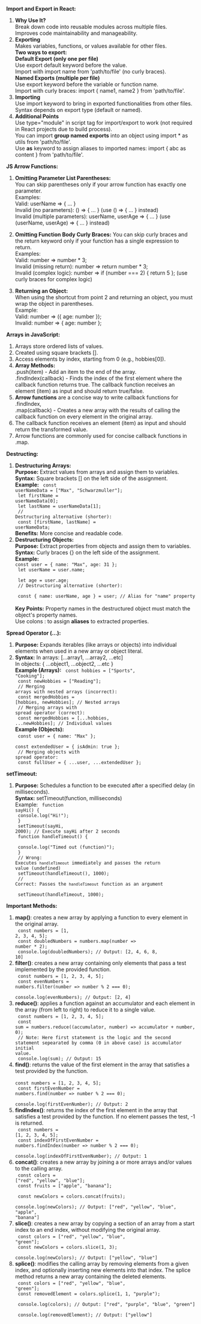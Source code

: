 **Import and Export in React:**
1. **Why Use It?** <br/>
    Break down code into reusable modules across multiple files. <br/>
    Improves code maintainability and manageability.
2. **Exporting** <br/>
Makes variables, functions, or values available for other files. <br/>
**Two ways to export:** <br/>
**Default Export (only one per file)** <br/>
Use export default keyword before the value. <br/>
Import with import name from 'path/to/file' (no curly braces). <br/>
**Named Exports (multiple per file)** <br/>
Use export keyword before the variable or function name. <br/>
Import with curly braces: import { name1, name2 } from 'path/to/file'. <br/>
3. **Importing** <br/>
Use import keyword to bring in exported functionalities from other files. <br/>
Syntax depends on export type (default or named). <br/>
4. **Additional Points** <br/>
Use type="module" in script tag for import/export to work (not required in React projects due to build process). <br/>
You can import **group named exports** into an object using import * as utils from 'path/to/file'. <br/>
Use **as** keyword to assign aliases to imported names: import { abc as content } from 'path/to/file'.

**JS Arrow Functions:**
1. **Omitting Parameter List Parentheses:** <br/>
You can skip parentheses only if your arrow function has exactly one parameter. <br/>
Examples: <br/>
Valid: userName => { ... } <br/>
Invalid (no parameters): () => { ... } (use () => { ... } instead) <br/>
Invalid (multiple parameters): userName, userAge => { ... } (use (userName, userAge) => { ... } instead) <br/>

2. **Omitting Function Body Curly Braces:**
You can skip curly braces and the return keyword only if your function has a single expression to return. <br/>
Examples: <br/>
Valid: number => number * 3; <br/>
Invalid (missing return): number => return number * 3; <br/>
Invalid (complex logic): number => if (number === 2) { return 5 }; (use curly braces for complex logic) <br/>

3. **Returning an Object:** <br/>
When using the shortcut from point 2 and returning an object, you must wrap the object in parentheses. <br/>
Example: <br/>
Valid: number => ({ age: number }); <br/>
Invalid: number => { age: number };


**Arrays in JavaScript:**
1. Arrays store ordered lists of values. 
2. Created using square brackets [].
3. Access elements by index, starting from 0 (e.g., hobbies[0]).
4. **Array Methods:** <br/>
.push(item) - Add an item to the end of the array. <br/>
.findIndex(callback) - Finds the index of the first element where the callback function returns true. The callback function receives an element (item) as input and should return true/false. <br/>
5. **Arrow functions** are a concise way to write callback functions for .findIndex, <br/>
.map(callback) - Creates a new array with the results of calling the callback function on every element in the original array.
6. The callback function receives an element (item) as input and should return the transformed value.
7. Arrow functions are commonly used for concise callback functions in .map.

**Destructing:**
1. **Destructuring Arrays:** <br/>
**Purpose:** Extract values from arrays and assign them to variables. <br/>
**Syntax:** Square brackets [] on the left side of the assignment. <br/>
**Example:** <code> const userNameData = ["Max", "Schwarzmuller"]; <br/>
let firstName = userNameData[0]; <br/>
let lastName = userNameData[1]; <br/>
// Destructuring alternative (shorter): <br/>
const [firstName, lastName] = userNameData;  </code> <br/>
**Benefits:** More concise and readable code.
2. **Destructuring Objects:** <br/>
**Purpose:** Extract properties from objects and assign them to variables. <br/>
**Syntax:** Curly braces {} on the left side of the assignment. <br/>
**Example:** <code> const user = { name: "Max", age: 31 }; <br/>
let userName = user.name; <br/>
let age = user.age; <br/>
// Destructuring alternative (shorter): <br/>
const { name: userName, age } = user; // Alias for "name" property </code><br/>
**Key Points:** Property names in the destructured object must match the object's property names. <br/>
Use colons : to assign **aliases** to extracted properties.

**Spread Operator (...):**
1. **Purpose:** Expands iterables (like arrays or objects) into individual elements when used in a new array or object literal.
2. **Syntax:**
In arrays: [...array1, ...array2, ...etc] <br/>
In objects: { ...object1, ...object2, ...etc } <br/>
**Example (Arrays):** <code> const hobbies = ["Sports", "Cooking"]; <br/>
const newHobbies = ["Reading"]; <br/>
// Merging arrays with nested arrays (incorrect): <br/>
const mergedHobbies = [hobbies, newHobbies]; // Nested arrays <br/>
// Merging arrays with spread operator (correct): <br/>
const mergedHobbies = [...hobbies, ...newHobbies]; // Individual values </code> <br/>
**Example (Objects):** <br/>
<code> const user = { name: "Max" }; <br/>
const extendedUser = { isAdmin: true }; <br/>
// Merging objects with spread operator: <br/>
const fullUser = { ...user, ...extendedUser }; </code>

**setTimeout:**
1. **Purpose:** Schedules a function to be executed after a specified delay (in milliseconds). <br/>
**Syntax:** setTimeout(function, milliseconds) <br/>
Example: <code> function sayHi() { <br/>
  console.log("Hi!"); <br/>
} <br/>
setTimeout(sayHi, 2000); // Execute sayHi after 2 seconds <br/>
function handleTimeout() { <br/>
  console.log("Timed out (function)"); <br/>
} <br/>
// Wrong: Executes `handleTimeout` immediately and passes the return value (undefined) <br/>
setTimeout(handleTimeout(), 1000); <br/>
// Correct: Passes the `handleTimeout` function as an argument <br/>
setTimeout(handleTimeout, 1000); </code>

**Important Methods:**
1. **map()**: creates a new array by applying a function to every element in the original array. <br/>
<code> const numbers = [1, 2, 3, 4, 5]; <br/>
const doubledNumbers = numbers.map(number => number * 2); <br/>
console.log(doubledNumbers); // Output: [2, 4, 6, 8, 10] </code> 
2. **filter()**: creates a new array containing only elements that pass a test implemented by the provided function. <br/>
<code> const numbers = [1, 2, 3, 4, 5]; <br/>
const evenNumbers = numbers.filter(number => number % 2 === 0); <br/>
console.log(evenNumbers); // Output: [2, 4] </code>
3. **reduce()**: applies a function against an accumulator and each element in the array (from left to right) to reduce it to a single value. <br/>
<code> const numbers = [1, 2, 3, 4, 5]; <br/>
const sum = numbers.reduce((accumulator, number) => accumulator + number, 0); <br/>
// Note: Here first statement is the logic and the second statement sepearated by comma (0 in above case) is accumulator initial value. <br/>
console.log(sum); // Output: 15 </code>
4. **find()**: returns the value of the first element in the array that satisfies a test provided by the function. <br/>
<code> const numbers = [1, 2, 3, 4, 5]; <br/>
const firstEvenNumber = numbers.find(number => number % 2 === 0); <br/>
console.log(firstEvenNumber); // Output: 2 </code>
5. **findIndex()**: returns the index of the first element in the array that satisfies a test provided by the function. If no element passes the test, -1 is returned. <br/>
<code> const numbers = [1, 2, 3, 4, 5]; <br/>
const indexOfFirstEvenNumber = numbers.findIndex(number => number % 2 === 0); <br/>
console.log(indexOfFirstEvenNumber); // Output: 1 </code>
6. **concat()**: creates a new array by joining a or more arrays and/or values to the calling array.<br/>
<code> const colors = ["red", "yellow", "blue"]; <br/>
const fruits = ["apple", "banana"]; <br/>
const newColors = colors.concat(fruits); <br/>
console.log(newColors); // Output: ["red", "yellow", "blue", "apple", "banana"] </code>
7. **slice()**: creates a new array by copying a section of an array from a start index to an end index, without modifying the original array. <br/>
<code> const colors = ["red", "yellow", "blue", "green"]; <br/>
const newColors = colors.slice(1, 3); <br/>
console.log(newColors); // Output: ["yellow", "blue"] </code>
8. **splice()**: modifies the calling array by removing elements from a given index, and optionally inserting new elements into that index. The splice method returns a new array containing the deleted elements. <br/>
<code> const colors = ["red", "yellow", "blue", "green"]; <br/>
const removedElement = colors.splice(1, 1, "purple"); <br/>
console.log(colors); // Output: ["red", "purple", "blue", "green"] <br/>
console.log(removedElement); // Output: ["yellow"] </code>
